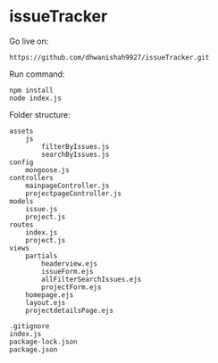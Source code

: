 # issueTracker
Go live on:

    https://github.com/dhwanishah9927/issueTracker.git

Run command:

    npm install
    node index.js
    

Folder structure:


    assets
        js
            filterByIssues.js
            searchByIssues.js
    config
        mongoose.js
    controllers
        mainpageController.js
        projectpageController.js
    models
        issue.js
        project.js
    routes
        index.js
        project.js
    views
        partials
            headerview.ejs
            issueForm.ejs
            allFilterSearchIssues.ejs
            projectForm.ejs
        homepage.ejs
        layout.ejs
        projectdetailsPage.ejs

    .gitignore
    index.js
    package-lock.json
    package.json
